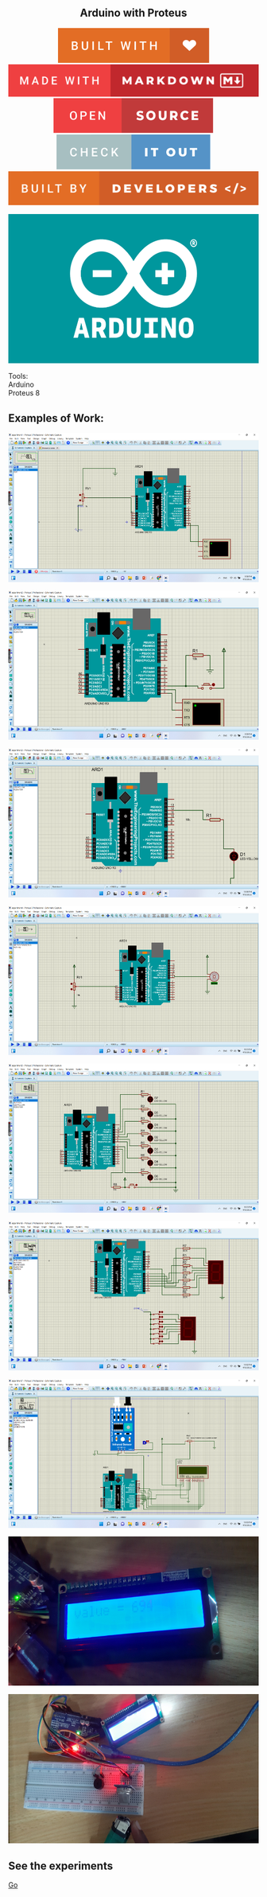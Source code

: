<h2 align="center">Arduino with Proteus </h2>



<p align="center">
  <a href="https://github.com/JU-CSE-27/swe-wiki" target="_blank" rel="noopener noreferrer">
    <img src="https://github.com/JU-CSE-27/swe-wiki/blob/master/resources/built-with-love.svg"/>
	  
 </a>
  <a href="https://github.com/JU-CSE-27/swe-wiki" target="_blank" rel="noopener noreferrer">
    <img src="https://github.com/JU-CSE-27/swe-wiki/blob/master/resources/made-with-markdown.svg"/>
 </a>
  <a href="https://github.com/JU-CSE-27/swe-wiki" target="_blank" rel="noopener noreferrer">
    <img src="https://github.com/JU-CSE-27/swe-wiki/blob/master/resources/open-source.svg"/>
 </a>
 <br />
 <a href="https://github.com/JU-CSE-27/swe-wiki" target="_blank" rel="noopener noreferrer">
    <img src="https://github.com/JU-CSE-27/swe-wiki/blob/master/resources/check-it-out.svg" />
 </a>
  <a href="https://github.com/JU-CSE-27/swe-wiki" target="_blank" rel="noopener noreferrer">
    <img src="https://github.com/JU-CSE-27/swe-wiki/blob/master/resources/built-by-developers.svg"/>
 </a>
</p>

<p align="center">
  <img src="https://github.com/TazelHossan/Arduino/blob/main/Images/arduino.png" height="300" />
</p>
Tools:<br>
Arduino<br>
Proteus 8

## Examples of Work:
<p align="center">
  <img src="https://github.com/TazelHossan/Arduino/blob/main/Images/1.png" height="300" />
</p>

<p align="center">
  <img src="https://github.com/TazelHossan/Arduino/blob/main/Images/2.png" height="300" />
</p>
<p align="center">
  <img src="https://github.com/TazelHossan/Arduino/blob/main/Images/3.png" height="300" />
</p>
<p align="center">
  <img src="https://github.com/TazelHossan/Arduino/blob/main/Images/4.png" height="300" />
</p>
<p align="center">
  <img src="https://github.com/TazelHossan/Arduino/blob/main/Images/5.png" height="300" />
</p>
<p align="center">
  <img src="https://github.com/TazelHossan/Arduino/blob/main/Images/6.png" height="300" />
</p>
<p align="center">
  <img src="https://github.com/TazelHossan/Arduino/blob/main/Images/7.png" height="300" />
</p>

<p align="center">
  <img src="https://github.com/TazelHossan/Arduino/blob/main/Images/output1.jpg" height="300" />
</p>
<p align="center">
  <img src="https://github.com/TazelHossan/Arduino/blob/main/Images/output2.jpg" height="300" />
</p>

<h2>See the experiments</h2>
<a href="https://github.com/TazelHossan/Arduino/blob/main/lab%20experiments.pdf">Go</a>
